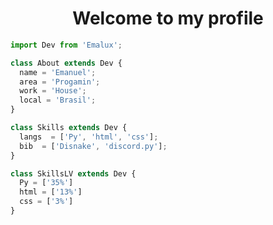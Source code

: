 <h1 align="center">Welcome to my profile</h1>

```js
import Dev from 'Emalux';

class About extends Dev {
  name = 'Emanuel';
  area = 'Progamin';
  work = 'House';
  local = 'Brasil';
}

class Skills extends Dev {
  langs  = ['Py', 'html', 'css'];
  bib  = ['Disnake', 'discord.py'];
}

class SkillsLV extends Dev {
  Py = ['35%']
  html = ['13%']
  css = ['3%']
}

```
